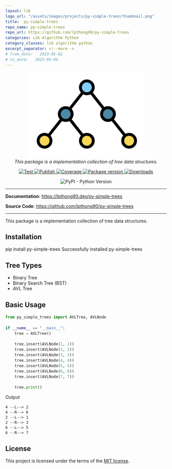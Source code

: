 ```yaml
---
layout: lib
logo_url: "/assets/images/projects/py-simple-trees/thumbnail.png"
title:  py-simple-trees
repo_name: py-simple-trees
repo_url: https://github.com/lpthong90/py-simple-trees
categories: Lib Algorithm Python
category_classes: lib algorithm python
excerpt_separator: <!--more-->
# from_date:   2023-05-02
# to_date:   2023-05-04
---
```


<p align="center">
    <a href="/libs/099989-py-simple-trees.html">
        <img class="lib-thumnail" src="/assets/images/projects/py-simple-trees/thumbnail.png" alt="Django ChatGPT">
    </a> 
    <br>
    <em>This package is a implementation collection of tree data structures.</em>
</p>

<p align="center">
    <a href="https://github.com/lpthong90/py-simple-trees/actions?query=workflow%3ATest" target="_blank">
        <img src="https://github.com/lpthong90/py-simple-trees/workflows/Test/badge.svg" alt="Test">
    </a>
    <a href="https://github.com/lpthong90/py-simple-trees/actions?query=workflow%3APublish" target="_blank">
        <img src="https://github.com/lpthong90/py-simple-trees/workflows/Publish/badge.svg" alt="Publish">
    </a>
    <a href="https://coverage-badge.samuelcolvin.workers.dev/redirect/lpthong90/py-simple-trees" target="_blank">
        <img src="https://coverage-badge.samuelcolvin.workers.dev/lpthong90/py-simple-trees.svg" alt="Coverage">
    </a>
    <a href="https://pypi.org/project/py-simple-trees" target="_blank">
        <img src="https://img.shields.io/pypi/v/py-simple-trees?color=%2334D058&label=pypi%20package" alt="Package version">
    </a>
    <a href="https://pypi.org/project/py-simple-trees" target="_blank">
        <img alt="Downloads" src="https://img.shields.io/pypi/dm/py-simple-trees?color=%2334D058" />
    </a>
</p>
<p align="center">
    <img alt="PyPI - Python Version" src="https://img.shields.io/pypi/pyversions/py-simple-trees">
</p>

<!--more-->

---

**Documentation**: <a href="https://lpthong90.dev/py-simple-trees" target="_blank">https://lpthong90.dev/py-simple-trees</a>

**Source  Code**: <a href="https://github.com/lpthong90/py-simple-trees" target="_blank">https://github.com/lpthong90/py-simple-trees</a>

---

This package is a implementation collection of tree data structures.

## Installation
<div id="termynal" class="termy" data-termynal>
    <span data-ty="input">pip install py-simple-trees</span>
    <span data-ty="progress"></span>
    <span data-ty>Successfully installed py-simple-trees</span>
</div>

## Tree Types
- Binary Tree
- Binary Search Tree (BST)
- AVL Tree

## Basic Usage

``` python
from py_simple_trees import AVLTree, AVLNode

if __name__ == "__main__":
    tree = AVLTree()

    tree.insert(AVLNode(1, 1))
    tree.insert(AVLNode(2, 2))
    tree.insert(AVLNode(3, 3))
    tree.insert(AVLNode(4, 4))
    tree.insert(AVLNode(5, 5))
    tree.insert(AVLNode(6, 6))
    tree.insert(AVLNode(7, 7))

    tree.print()
```

Output
```
4 --L--> 2
4 --R--> 6
2 --L--> 1
2 --R--> 3
6 --L--> 5
6 --R--> 7
```






## License

This project is licensed under the terms of the [MIT license](https://github.com/lpthong90/py-simple-trees/blob/main/LICENSE).

<script src="{{ "/assets/js/termynal.js" | relative_url }}" data-termynal-container="#termynal"></script>